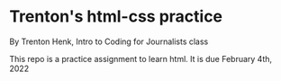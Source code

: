 # Trenton's html-css practice

By Trenton Henk, Intro to Coding for Journalists class

This repo is a practice assignment to learn html. It is due February 4th, 2022

